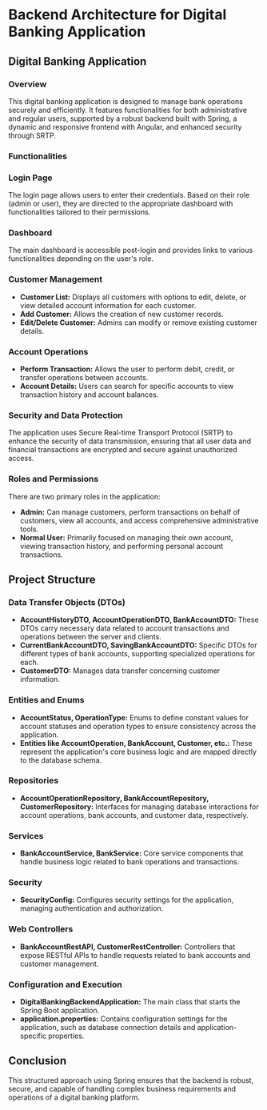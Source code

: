 <h1>Backend Architecture for Digital Banking Application</h1>
<h2>Digital Banking Application </h2>
    <h3>Overview</h3>
    <p>This digital banking application is designed to manage bank operations securely and efficiently. It features functionalities for both administrative and regular users, supported by a robust backend built with Spring, a dynamic and responsive frontend with Angular, and enhanced security through SRTP.</p>

<h3>Functionalities</h3>
    <h3>Login Page</h3>
    <p>The login page allows users to enter their credentials. Based on their role (admin or user), they are directed to the appropriate dashboard with functionalities tailored to their permissions.</p>

<h3>Dashboard</h3>
    <p>The main dashboard is accessible post-login and provides links to various functionalities depending on the user's role.</p>

<h3>Customer Management</h3>
    <ul>
        <li><strong>Customer List:</strong> Displays all customers with options to edit, delete, or view detailed account information for each customer.</li>
        <li><strong>Add Customer:</strong> Allows the creation of new customer records.</li>
        <li><strong>Edit/Delete Customer:</strong> Admins can modify or remove existing customer details.</li>
    </ul>

<h3>Account Operations</h3>
    <ul>
        <li><strong>Perform Transaction:</strong> Allows the user to perform debit, credit, or transfer operations between accounts.</li>
        <li><strong>Account Details:</strong> Users can search for specific accounts to view transaction history and account balances.</li>
    </ul>

<h3>Security and Data Protection</h3>
    <p>The application uses Secure Real-time Transport Protocol (SRTP) to enhance the security of data transmission, ensuring that all user data and financial transactions are encrypted and secure against unauthorized access.</p>

<h3>Roles and Permissions</h3>
    <p>There are two primary roles in the application:</p>
    <ul>
        <li><strong>Admin:</strong> Can manage customers, perform transactions on behalf of customers, view all accounts, and access comprehensive administrative tools.</li>
        <li><strong>Normal User:</strong> Primarily focused on managing their own account, viewing transaction history, and performing personal account transactions.</li>
    </ul>
    
  <h2>Project Structure</h2>
    <h3>Data Transfer Objects (DTOs)</h3>
    <ul>
        <li><strong>AccountHistoryDTO, AccountOperationDTO, BankAccountDTO:</strong> These DTOs carry necessary data related to account transactions and operations between the server and clients.</li>
        <li><strong>CurrentBankAccountDTO, SavingBankAccountDTO:</strong> Specific DTOs for different types of bank accounts, supporting specialized operations for each.</li>
        <li><strong>CustomerDTO:</strong> Manages data transfer concerning customer information.</li>
    </ul>

   <h3>Entities and Enums</h3>
    <ul>
        <li><strong>AccountStatus, OperationType:</strong> Enums to define constant values for account statuses and operation types to ensure consistency across the application.</li>
        <li><strong>Entities like AccountOperation, BankAccount, Customer, etc.:</strong> These represent the application's core business logic and are mapped directly to the database schema.</li>
    </ul>

  <h3>Repositories</h3>
    <ul>
        <li><strong>AccountOperationRepository, BankAccountRepository, CustomerRepository:</strong> Interfaces for managing database interactions for account operations, bank accounts, and customer data, respectively.</li>
    </ul>

  <h3>Services</h3>
    <ul>
        <li><strong>BankAccountService, BankService:</strong> Core service components that handle business logic related to bank operations and transactions.</li>
    </ul>

   <h3>Security</h3>
    <ul>
        <li><strong>SecurityConfig:</strong> Configures security settings for the application, managing authentication and authorization.</li>
    </ul>

  <h3>Web Controllers</h3>
    <ul>
        <li><strong>BankAccountRestAPI, CustomerRestController:</strong> Controllers that expose RESTful APIs to handle requests related to bank accounts and customer management.</li>
    </ul>

  <h3>Configuration and Execution</h3>
    <ul>
        <li><strong>DigitalBankingBackendApplication:</strong> The main class that starts the Spring Boot application.</li>
        <li><strong>application.properties:</strong> Contains configuration settings for the application, such as database connection details and application-specific properties.</li>
    </ul>

  <h2>Conclusion</h2>
    <p>This structured approach using Spring ensures that the backend is robust, secure, and capable of handling complex business requirements and operations of a digital banking platform.</p>
